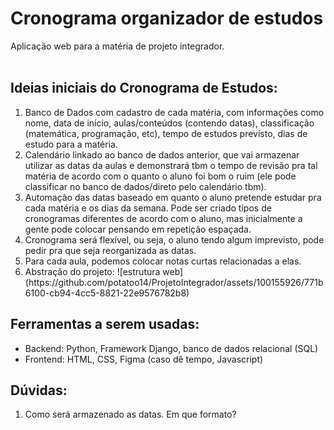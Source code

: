 <h1>Cronograma organizador de estudos</h1>
Aplicação web para a matéria de projeto integrador.
<br>
<br>
<h2>Ideias iniciais do Cronograma de Estudos:</h2>
<ol>
  <li>Banco de Dados com cadastro de cada matéria, com informações como nome, data de início, aulas/conteúdos (contendo datas), classificação (matemática, programação, etc), tempo de estudos previsto, dias de estudo para a matéria.</li>
  <li>Calendário linkado ao banco de dados anterior, que vai armazenar utilizar as datas da aulas e demonstrará tbm o tempo de revisão pra tal matéria de acordo com o quanto o aluno foi bom o ruim (ele pode classificar no banco de dados/direto pelo calendário tbm).</li>
  <li>Automação das datas baseado em quanto o aluno pretende estudar pra cada matéria e os dias da semana. Pode ser criado tipos de cronogramas diferentes de acordo com o aluno, mas inicialmente a gente pode colocar pensando em repetição espaçada.</li>
  <li>Cronograma será flexível, ou seja, o aluno tendo algum imprevisto, pode pedir pra que seja reorganizada as datas.</li>
  <li>Para cada aula, podemos colocar notas curtas relacionadas a elas.</li>
  <li>Abstração do projeto: ![estrutura web](https://github.com/potatoo14/ProjetoIntegrador/assets/100155926/771b6100-cb94-4cc5-8821-22e9576782b8)</li>
</ol>
  <h2>Ferramentas a serem usadas:</h2>
<ul>
  <li>Backend: Python, Framework Django, banco de dados relacional (SQL)</li>
  <li>Frontend: HTML, CSS, Figma (caso dê tempo, Javascript)</li>
</ul>
<h2>Dúvidas:</h2>
<ol>
  <li>Como será armazenado as datas. Em que formato?</li>
</ol>

